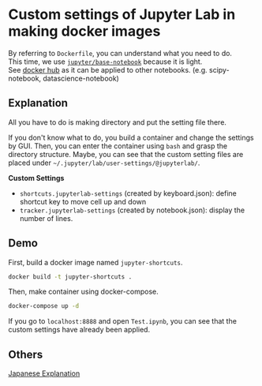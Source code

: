 # Custom settings of Jupyter Lab in making docker images

By referring to `Dockerfile`, you can understand what you need to do.\
This time, we use [`jupyter/base-notebook`](https://hub.docker.com/r/jupyter/base-notebook) because it is light.\
See [docker hub](https://hub.docker.com/u/jupyter) as it can be applied to other notebooks. (e.g. scipy-notebook, datascience-notebook)

## Explanation
All you have to do is making directory and put the setting file there.

If you don't know what to do, you build a container and change the settings by GUI.
Then, you can enter the container using `bash` and grasp the directory structure.
Maybe, you can see that the custom setting files are placed under `~/.jupyter/lab/user-settings/@jupyterlab/`.

**Custom Settings**
* `shortcuts.jupyterlab-settings` (created by keyboard.json): define shortcut key to move cell up and down
* `tracker.jupyterlab-settings` (created by notebook.json): display the number of lines.

## Demo
First, build a docker image named `jupyter-shortcuts`.
```sh
docker build -t jupyter-shortcuts .
```
Then, make container using docker-compose.
```sh
docker-compose up -d
```

If you go to `localhost:8888` and open `Test.ipynb`, you can see that the custom settings have already been applied.

## Others
[Japanese Explanation](https://qiita.com/kanikanicrab/items/bfabc6e92832fe46efed)